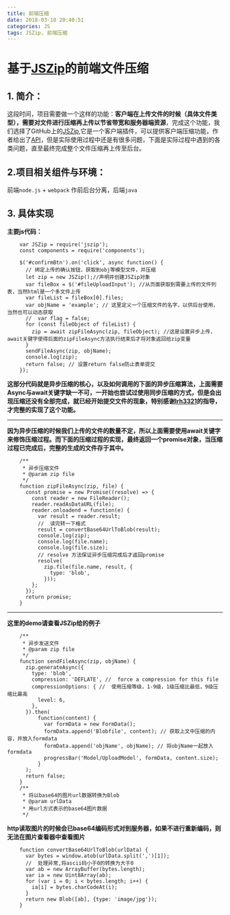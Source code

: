```yaml
---
title: 前端压缩
date: 2018-03-10 20:40:51
categories: JS
tags: JSZip, 前端压缩
---
```

**基于[JSZip][1]的前端文件压缩**
===================

 

**1. 简介：**
----------

这段时间，项目需要做一个这样的功能：**客户端在上传文件的时候（具体文件类型），需要对文件进行压缩再上传以节省带宽和服务器端资源**，完成这个功能，我们选择了GitHub上的[JSZip][2],它是一个客户端插件，可以提供客户端压缩功能，作者给出了[API][3]，但是实际使用过程中还是有很多问题，下面是实际过程中遇到的各类问题，直至最终完成整个文件压缩再上传至后台。




**2.项目相关组件与环境：**
----------------

前端`node.js` + `webpack` 作前后台分离，后端`java`


**3. 具体实现**
----------------
**主要js代码：**
```
    var JSZip = require('jszip');
    const components = require('components');
    
    $('#confirmBtn').on('click', async function() {
      // 绑定上传的确认按钮，获取到obj等模型文件，并压缩
      let zip = new JSZip();//声明并创建JSZip对象
      var fileBox = $('#fileUploadInput'); //从页面获取到需要上传的文件列表，当然html是一个多文件上传
      var fileList = fileBox[0].files;
      var objName = 'example'; // 这里定义一个压缩文件的名字，以供后台使用，当然也可以动态获取
      //  var flag = false;
      for (const fileObject of fileList) {
        zip = await zipFileAsync(zip, fileObject); //这是设置异步上传，await关键字使得后面的zipFileAsync方法执行结束后才将对象返回给zip变量
      }
      sendFileAsync(zip, objName);
      console.log(zip);
      return false; // 设置return false防止表单提交
    });
```

    
  **这部分代码就是异步压缩的核心，以及如何调用的下面的异步压缩算法，上面需要Async与await关键字缺一不可，一开始也尝试过使用同步压缩的方式，但是会出现压缩还没有全部完成，就已经开始提交文件的现象，特别感谢[lrh3321][4]的指导，才完整的实现了这个功能。**


----------



**因为异步压缩的时候我们上传的文件的数量不定，所以上面需要使用await关键字来修饰压缩过程。而下面的压缩过程的实现，最终返回一个promise对象，当压缩过程已完成后，完整的生成的文件存于其中。**
```
    /**
     * 异步压缩文件
     * @param zip file
     */
    function zipFileAsync(zip, file) {
      const promise = new Promise((resolve) => {
        const reader = new FileReader();
        reader.readAsDataURL(file);
        reader.onloadend = function(e) {
          var result = reader.result;
          //  读完转一下格式
          result = convertBase64UrlToBlob(result);
          console.log(zip);
          console.log(file.name);
          console.log(file.size);
          // resolve 方法保证异步压缩完成后才返回promise
          resolve(
            zip.file(file.name, result, {
              type: 'blob',
            }));
        };
      });
      return promise;
    }
```

----------

**这里的demo请查看JSZip给的例子**
```
    /**
     * 异步发送文件
     * @param zip file
     */
    function sendFileAsync(zip, objName) {
      zip.generateAsync({
        type: 'blob',
        compression: 'DEFLATE', //  force a compression for this file
        compressionOptions: { //  使用压缩等级，1-9级，1级压缩比最低，9级压缩比最高
          level: 6,
        },
      }).then(
          function(content) {
            var formData = new FormData();
            formData.append('Blobfile', content); // 获取上文中压缩的内容，并放入formdata
            formData.append('objName', objName); // 将objName一起放入formdata
            progressBar('Model/UploadModel', formData, content.size); 
          }
      );
      return false;
    }
    /**
     * 将以base64的图片url数据转换为Blob
     * @param urlData
     * 用url方式表示的base64图片数据
     */
```


**http读取图片的时候会已base64编码形式对到服务器，如果不进行重新编码，则无法在图片查看器中查看图片**

```
    function convertBase64UrlToBlob(urlData) {
      var bytes = window.atob(urlData.split(',')[1]);
      //  处理异常,将ascii码小于0的转换为大于0
      var ab = new ArrayBuffer(bytes.length);
      var ia = new Uint8Array(ab);
      for (var i = 0; i < bytes.length; i++) {
        ia[i] = bytes.charCodeAt(i);
      }
      return new Blob([ab], {type: 'image/jpg'});
    }
```



  [1]: https://github.com/Stuk/jszip
  [2]: https://github.com/Stuk/jszip
  [3]: http://stuk.github.io/jszip/documentation/api_jszip.html
  [4]: https://segmentfault.com/u/lrh3321